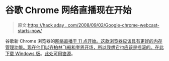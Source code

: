 # 谷歌 Chrome 网络直播现在开始

> 原文:[https://hack aday . com/2008/09/02/Google-chrome-webcast-starts-now/](https://hackaday.com/2008/09/02/google-chrome-webcast-starts-now/)

谷歌新 Chrome 浏览器的[网络直播于 11 点开始。这款浏览器应该具有更好的内存管理功能。现在他们以齐柏林飞船和奎恩开场，所以我想它也应该是摇滚的。](http://www.businesswire.com/portal/site/google/?ndmViewId=news_view&newsId=20080902005540&newsLang=en)[在此下载 Windows 版](http://www.google.com/chrome)。[此处可用铬源](http://code.google.com/chromium/)。